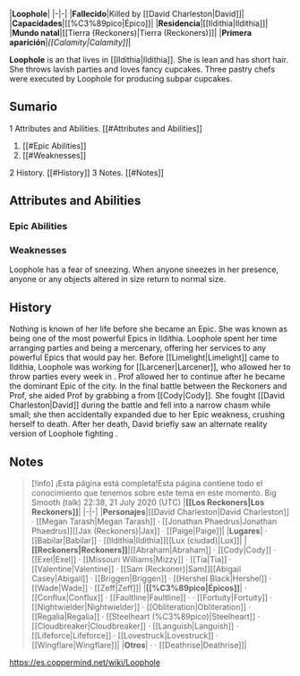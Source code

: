 |**Loophole**|
|-|-|
|**Fallecido**|Killed by [[David Charleston\|David]]|
|**Capacidades**|[[%C3%89pico\|Épico]]|
|**Residencia**|[[Ildithia\|Ildithia]]|
|**Mundo natal**|[[Tierra (Reckoners)\|Tierra (Reckoners)]]|
|**Primera aparición**|*[[Calamity\|Calamity]]*|

**Loophole** is an  that lives in [[Ildithia\|Ildithia]]. She is lean and has short hair. She throws lavish parties and loves fancy cupcakes. Three pastry chefs were executed by Loophole for producing subpar cupcakes.

## Sumario

1 Attributes and Abilities. [[#Attributes and Abilities]] 

1. [[#Epic Abilities]] 
1. [[#Weaknesses]] 


2 History. [[#History]] 
3 Notes. [[#Notes]] 


## Attributes and Abilities
### Epic Abilities

### Weaknesses
Loophole has a fear of sneezing. When anyone sneezes in her presence, anyone or any objects altered in size return to normal size.

## History
Nothing is known of her life before she became an Epic. She was known as being one of the most powerful Epics in Ildithia. Loophole spent her time arranging parties and being a mercenary, offering her services to any powerful Epics that would pay her.
Before [[Limelight\|Limelight]] came to Ildithia, Loophole was working for [[Larcener\|Larcener]], who allowed her to throw parties every week in . Prof allowed her to continue after he became the dominant Epic of the city. In the final battle between the Reckoners and Prof, she aided Prof by grabbing a  from [[Cody\|Cody]]. She fought [[David Charleston\|David]] during the battle and fell into a narrow chasm while small; she then accidentally expanded due to her Epic weakness, crushing herself to death. After her death, David briefly saw an alternate reality version of Loophole fighting .

## Notes

> [!info] ¡Esta página está completa!Esta página contiene todo el conocimiento que tenemos sobre este tema en este momento.
Big Smooth (talk) 22:38, 21 July 2020 (UTC)
|**[[Los Reckoners\|Los Reckoners]]**|
|-|-|
|**Personajes**|[[David Charleston\|David Charleston]] · [[Megan Tarash\|Megan Tarash]] · [[Jonathan Phaedrus\|Jonathan Phaedrus]][[Jax (Reckoners)\|Jax]] · [[Paige\|Paige]]|
|**Lugares**| · [[Babilar\|Babilar]] · [[Ildithia\|Ildithia]][[Lux (ciudad)\|Lux]]|
|**[[Reckoners\|Reckoners]]**|[[Abraham\|Abraham]] · [[Cody\|Cody]] · [[Exel\|Exel]] · [[Missouri Williams\|Mizzy]] · [[Tia\|Tia]] · [[Valentine\|Valentine]] · [[Sam (Reckoner)\|Sam]][[Abigail Casey\|Abigail]] · [[Briggen\|Briggen]] · [[Hershel Black\|Hershel]] · [[Wade\|Wade]] · [[Zeff\|Zeff]]|
|**[[%C3%89pico\|Épicos]]**| · [[Conflux\|Conflux]] · [[Faultline\|Faultline]] ·  · [[Fortuity\|Fortuity]] · [[Nightwielder\|Nightwielder]] · [[Obliteration\|Obliteration]] · [[Regalia\|Regalia]] · [[Steelheart (%C3%89pico)\|Steelheart]] · [[Cloudbreaker\|Cloudbreaker]] · [[Languish\|Languish]] · [[Lifeforce\|Lifeforce]] · [[Lovestruck\|Lovestruck]] · [[Wingflare\|Wingflare]]|
|**Otros**| ·  · [[Deathrise\|Deathrise]]|



https://es.coppermind.net/wiki/Loophole